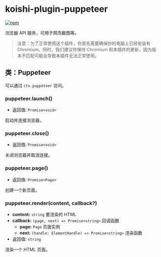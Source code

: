 # koishi-plugin-puppeteer

[![npm](https://img.shields.io/npm/v/koishi-plugin-puppeteer?style=flat-square)](https://www.npmjs.com/package/koishi-plugin-puppeteer)

浏览器 API 服务，可用于网页截图等。

> 注意：为了正常使用这个插件，你首先需要确保你的电脑上已经安装有 Chromium。同时，我们建议你保持 Chromium 和本插件的更新，因为版本不匹配可能会导致本插件无法正常使用。

## 类：Puppeteer

可以通过 `ctx.puppeteer` 访问。

### puppeteer.launch()

- 返回值: `Promise<void>`

启动并连接浏览器。

### puppeteer.close()

- 返回值: `Promise<void>`

关闭浏览器并取消连接。

### puppeteer.page()

- 返回值: `Promise<Page>`

创建一个新页面。

### puppeteer.render(content, callback?)

- **content:** `string` 要渲染的 HTML
- **callback:** `(page, next) => Promise<string>` 回调函数
  - **page:** `Page` 页面实例
  - **next:** `(handle: ElementHandle) => Promise<string>` 渲染函数
- 返回值: `string`

渲染一个 HTML 页面。

